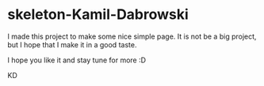 # skeleton-Kamil-Dabrowski

I made this project to make some nice simple page. It is not be a big project, but I hope that I make it in a good taste.

I hope you like it and stay tune for more :D 

KD
